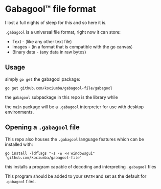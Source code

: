 # Gabagool™️ file format

I lost a full nights of sleep for this and so here it is.

`.gabagool` is a universal file format, right now it can store:
- Text - (like any other text file)
- Images - (in a format that is compatible with the go canvas)
- Binary data - (any data in raw bytes)

## Usage

simply `go get` the gabagool package:
```shell
go get github.com/kociumba/gabagool-file/gabagool
```
the `gabagool` subpackage in this repo is the library while

the `main` package will be a `.gabagool` interpreter for use with desktop environments.

## Opening a `.gabagool` file

This repo also houses the `.gabagool` language features which can be installed with:
```shell
go install -ldflags "-s -w -H windowsgui" 'github.com/kociumba/gabagool-file'
```
this installs a program capable of decoding and interpreting `.gabagool` files

This program should be added to your `$PATH` and set as the default for `.gabagool` files.
 
